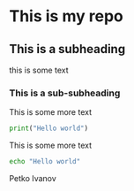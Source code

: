 # This is my repo 

## This is a subheading

this is some text

### This is a sub-subheading

This is some more text

```python
print("Hello world")
```

This is some more text

```bash
echo "Hello world"
```
Petko Ivanov